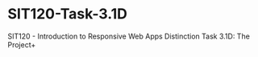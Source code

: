 # SIT120-Task-3.1D
SIT120 - Introduction to Responsive Web Apps Distinction Task 3.1D: The Project+

